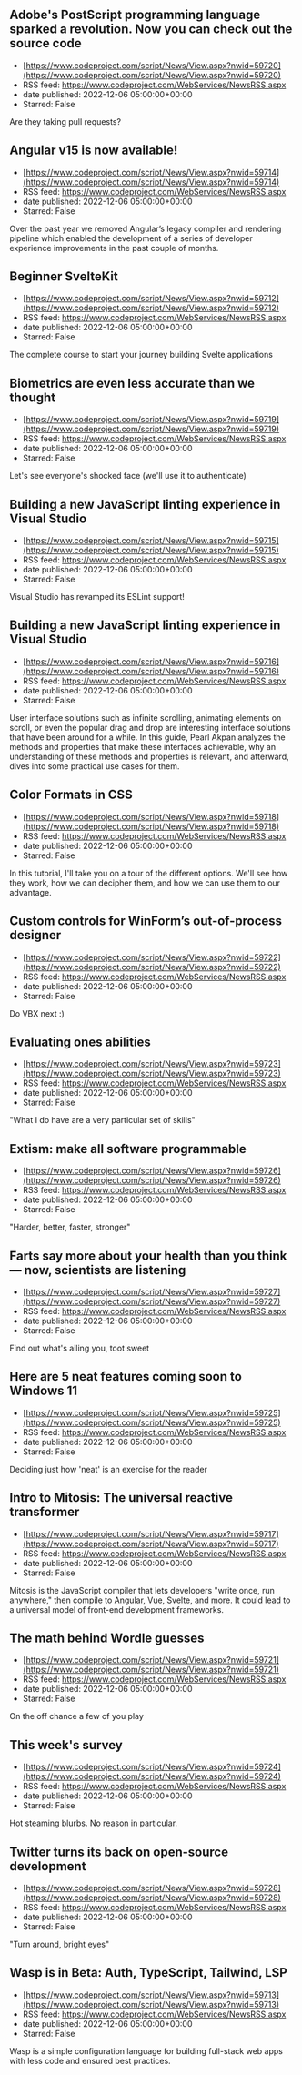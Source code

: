 ## Adobe's PostScript programming language sparked a revolution. Now you can check out the source code
 - [https://www.codeproject.com/script/News/View.aspx?nwid=59720](https://www.codeproject.com/script/News/View.aspx?nwid=59720)
 - RSS feed: https://www.codeproject.com/WebServices/NewsRSS.aspx
 - date published: 2022-12-06 05:00:00+00:00
 - Starred: False

Are they taking pull requests?

## Angular v15 is now available!
 - [https://www.codeproject.com/script/News/View.aspx?nwid=59714](https://www.codeproject.com/script/News/View.aspx?nwid=59714)
 - RSS feed: https://www.codeproject.com/WebServices/NewsRSS.aspx
 - date published: 2022-12-06 05:00:00+00:00
 - Starred: False

Over the past year we removed Angular’s legacy compiler and rendering pipeline which enabled the development of a series of developer experience improvements in the past couple of months.

## Beginner SvelteKit
 - [https://www.codeproject.com/script/News/View.aspx?nwid=59712](https://www.codeproject.com/script/News/View.aspx?nwid=59712)
 - RSS feed: https://www.codeproject.com/WebServices/NewsRSS.aspx
 - date published: 2022-12-06 05:00:00+00:00
 - Starred: False

The complete course to start your journey building Svelte applications

## Biometrics are even less accurate than we thought
 - [https://www.codeproject.com/script/News/View.aspx?nwid=59719](https://www.codeproject.com/script/News/View.aspx?nwid=59719)
 - RSS feed: https://www.codeproject.com/WebServices/NewsRSS.aspx
 - date published: 2022-12-06 05:00:00+00:00
 - Starred: False

Let's see everyone's shocked face (we'll use it to authenticate)

## Building a new JavaScript linting experience in Visual Studio
 - [https://www.codeproject.com/script/News/View.aspx?nwid=59715](https://www.codeproject.com/script/News/View.aspx?nwid=59715)
 - RSS feed: https://www.codeproject.com/WebServices/NewsRSS.aspx
 - date published: 2022-12-06 05:00:00+00:00
 - Starred: False

Visual Studio has revamped its ESLint support!

## Building a new JavaScript linting experience in Visual Studio
 - [https://www.codeproject.com/script/News/View.aspx?nwid=59716](https://www.codeproject.com/script/News/View.aspx?nwid=59716)
 - RSS feed: https://www.codeproject.com/WebServices/NewsRSS.aspx
 - date published: 2022-12-06 05:00:00+00:00
 - Starred: False

User interface solutions such as infinite scrolling, animating elements on scroll, or even the popular drag and drop are interesting interface solutions that have been around for a while. In this guide, Pearl Akpan analyzes the methods and properties that make these interfaces achievable, why an understanding of these methods and properties is relevant, and afterward, dives into some practical use cases for them.

## Color Formats in CSS
 - [https://www.codeproject.com/script/News/View.aspx?nwid=59718](https://www.codeproject.com/script/News/View.aspx?nwid=59718)
 - RSS feed: https://www.codeproject.com/WebServices/NewsRSS.aspx
 - date published: 2022-12-06 05:00:00+00:00
 - Starred: False

In this tutorial, I'll take you on a tour of the different options. We'll see how they work, how we can decipher them, and how we can use them to our advantage.

## Custom controls for WinForm’s out-of-process designer
 - [https://www.codeproject.com/script/News/View.aspx?nwid=59722](https://www.codeproject.com/script/News/View.aspx?nwid=59722)
 - RSS feed: https://www.codeproject.com/WebServices/NewsRSS.aspx
 - date published: 2022-12-06 05:00:00+00:00
 - Starred: False

Do VBX next :)

## Evaluating ones abilities
 - [https://www.codeproject.com/script/News/View.aspx?nwid=59723](https://www.codeproject.com/script/News/View.aspx?nwid=59723)
 - RSS feed: https://www.codeproject.com/WebServices/NewsRSS.aspx
 - date published: 2022-12-06 05:00:00+00:00
 - Starred: False

"What I do have are a very particular set of skills"

## Extism: make all software programmable
 - [https://www.codeproject.com/script/News/View.aspx?nwid=59726](https://www.codeproject.com/script/News/View.aspx?nwid=59726)
 - RSS feed: https://www.codeproject.com/WebServices/NewsRSS.aspx
 - date published: 2022-12-06 05:00:00+00:00
 - Starred: False

"Harder, better, faster, stronger"

## Farts say more about your health than you think — now, scientists are listening
 - [https://www.codeproject.com/script/News/View.aspx?nwid=59727](https://www.codeproject.com/script/News/View.aspx?nwid=59727)
 - RSS feed: https://www.codeproject.com/WebServices/NewsRSS.aspx
 - date published: 2022-12-06 05:00:00+00:00
 - Starred: False

Find out what's ailing you, toot sweet

## Here are 5 neat features coming soon to Windows 11
 - [https://www.codeproject.com/script/News/View.aspx?nwid=59725](https://www.codeproject.com/script/News/View.aspx?nwid=59725)
 - RSS feed: https://www.codeproject.com/WebServices/NewsRSS.aspx
 - date published: 2022-12-06 05:00:00+00:00
 - Starred: False

Deciding just how 'neat' is an exercise for the reader

## Intro to Mitosis: The universal reactive transformer
 - [https://www.codeproject.com/script/News/View.aspx?nwid=59717](https://www.codeproject.com/script/News/View.aspx?nwid=59717)
 - RSS feed: https://www.codeproject.com/WebServices/NewsRSS.aspx
 - date published: 2022-12-06 05:00:00+00:00
 - Starred: False

Mitosis is the JavaScript compiler that lets developers "write once, run anywhere," then compile to Angular, Vue, Svelte, and more. It could lead to a universal model of front-end development frameworks.

## The math behind Wordle guesses
 - [https://www.codeproject.com/script/News/View.aspx?nwid=59721](https://www.codeproject.com/script/News/View.aspx?nwid=59721)
 - RSS feed: https://www.codeproject.com/WebServices/NewsRSS.aspx
 - date published: 2022-12-06 05:00:00+00:00
 - Starred: False

On the off chance a few of you play

## This week's survey
 - [https://www.codeproject.com/script/News/View.aspx?nwid=59724](https://www.codeproject.com/script/News/View.aspx?nwid=59724)
 - RSS feed: https://www.codeproject.com/WebServices/NewsRSS.aspx
 - date published: 2022-12-06 05:00:00+00:00
 - Starred: False

Hot steaming blurbs. No reason in particular.

## Twitter turns its back on open-source development
 - [https://www.codeproject.com/script/News/View.aspx?nwid=59728](https://www.codeproject.com/script/News/View.aspx?nwid=59728)
 - RSS feed: https://www.codeproject.com/WebServices/NewsRSS.aspx
 - date published: 2022-12-06 05:00:00+00:00
 - Starred: False

"Turn around, bright eyes"

## Wasp is in Beta: Auth, TypeScript, Tailwind, LSP
 - [https://www.codeproject.com/script/News/View.aspx?nwid=59713](https://www.codeproject.com/script/News/View.aspx?nwid=59713)
 - RSS feed: https://www.codeproject.com/WebServices/NewsRSS.aspx
 - date published: 2022-12-06 05:00:00+00:00
 - Starred: False

Wasp is a simple configuration language for building full-stack web apps with less code and ensured best practices.

